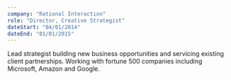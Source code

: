 ```yaml
---
company: "Rational Interaction"
role: "Director, Creative Strategist"
dateStart: "04/01/2014"
dateEnd: "01/01/2015"
---
```


Lead strategist building new business opportunities and servicing existing client partnerships. Working with fortune 500 companies including Microsoft, Amazon and Google. 